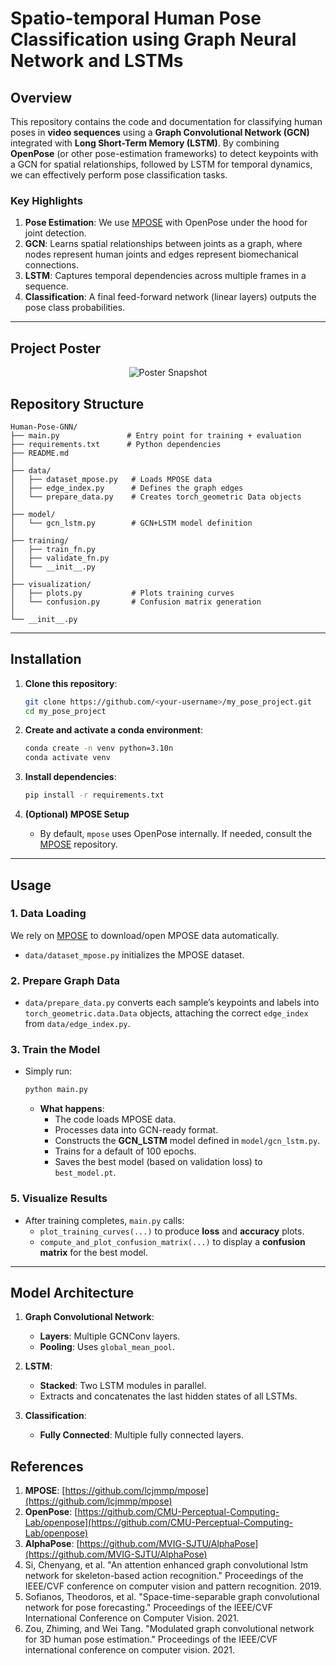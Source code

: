 # Spatio-temporal Human Pose Classification using Graph Neural Network and LSTMs

## Overview

This repository contains the code and documentation for classifying human poses in **video sequences** using a **Graph Convolutional Network (GCN)** integrated with **Long Short-Term Memory (LSTM)**. By combining **OpenPose** (or other pose-estimation frameworks) to detect keypoints with a GCN for spatial relationships, followed by LSTM for temporal dynamics, we can effectively perform pose classification tasks.

### Key Highlights
1. **Pose Estimation**: We use [MPOSE](https://github.com/lcjmmp/mpose) with OpenPose under the hood for joint detection.  
2. **GCN**: Learns spatial relationships between joints as a graph, where nodes represent human joints and edges represent biomechanical connections.  
3. **LSTM**: Captures temporal dependencies across multiple frames in a sequence.  
4. **Classification**: A final feed-forward network (linear layers) outputs the pose class probabilities.

---

## Project Poster
<p align="center">
  <img src="Poster.jpg" alt="Poster Snapshot" />
</p>

## Repository Structure
```
Human-Pose-GNN/
├── main.py               # Entry point for training + evaluation
├── requirements.txt      # Python dependencies
├── README.md             
│
├── data/
│   ├── dataset_mpose.py   # Loads MPOSE data
│   ├── edge_index.py      # Defines the graph edges
│   └── prepare_data.py    # Creates torch_geometric Data objects
│
├── model/
│   └── gcn_lstm.py        # GCN+LSTM model definition
│
├── training/
│   ├── train_fn.py        
│   ├── validate_fn.py     
│   └── __init__.py
│
├── visualization/
│   ├── plots.py           # Plots training curves
│   └── confusion.py       # Confusion matrix generation
│
└── __init__.py
```

---

## Installation

1. **Clone this repository**:
   ```bash
   git clone https://github.com/<your-username>/my_pose_project.git
   cd my_pose_project
   ```

2.  **Create and activate a conda environment**:
    ```bash
    conda create -n venv python=3.10n
    conda activate venv
    ```

3. **Install dependencies**:
   ```bash
   pip install -r requirements.txt
   ```

4. **(Optional) MPOSE Setup**  
   - By default, `mpose` uses OpenPose internally. If needed, consult the [MPOSE](https://github.com/PIC4SeR/MPOSE2021_Dataset) repository. 

---

## Usage

### 1. Data Loading
We rely on [MPOSE](https://github.com/PIC4SeR/MPOSE2021_Dataset) to download/open MPOSE data automatically.  
- `data/dataset_mpose.py` initializes the MPOSE dataset.

### 2. Prepare Graph Data
- `data/prepare_data.py` converts each sample’s keypoints and labels into `torch_geometric.data.Data` objects, attaching the correct `edge_index` from `data/edge_index.py`.

### 3. Train the Model
- Simply run:
  ```bash
  python main.py
  ```
  - **What happens**:  
    - The code loads MPOSE data.  
    - Processes data into GCN-ready format.  
    - Constructs the **GCN_LSTM** model defined in `model/gcn_lstm.py`.  
    - Trains for a default of 100 epochs.  
    - Saves the best model (based on validation loss) to `best_model.pt`.  

### 5. Visualize Results
- After training completes, `main.py` calls:
  - `plot_training_curves(...)` to produce **loss** and **accuracy** plots.  
  - `compute_and_plot_confusion_matrix(...)` to display a **confusion matrix** for the best model.

---

## Model Architecture

1.  **Graph Convolutional Network**:
    -   **Layers**: Multiple GCNConv layers.
    -   **Pooling**: Uses `global_mean_pool`.

2.  **LSTM**:
    -   **Stacked**: Two LSTM modules in parallel.
    -   Extracts and concatenates the last hidden states of all LSTMs.

3.  **Classification**:
    -   **Fully Connected**: Multiple fully connected layers.

## References

1. **MPOSE**: [https://github.com/lcjmmp/mpose](https://github.com/lcjmmp/mpose)  
2. **OpenPose**: [https://github.com/CMU-Perceptual-Computing-Lab/openpose](https://github.com/CMU-Perceptual-Computing-Lab/openpose)
3. **AlphaPose**: [https://github.com/MVIG-SJTU/AlphaPose](https://github.com/MVIG-SJTU/AlphaPose)
4. Si, Chenyang, et al. "An attention enhanced graph convolutional lstm network for skeleton-based action recognition." Proceedings of the IEEE/CVF conference on computer vision and pattern recognition. 2019.
5. Sofianos, Theodoros, et al. "Space-time-separable graph convolutional network for pose forecasting." Proceedings of the IEEE/CVF International Conference on Computer Vision. 2021.  
6. Zou, Zhiming, and Wei Tang. "Modulated graph convolutional network for 3D human pose estimation." Proceedings of the IEEE/CVF international conference on computer vision. 2021.
